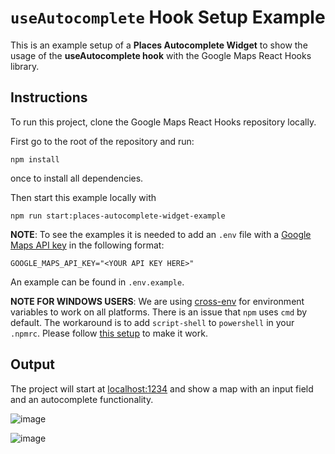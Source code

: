 # `useAutocomplete` Hook Setup Example

This is an example setup of a **Places Autocomplete Widget** to show the usage of the **useAutocomplete hook** with the Google Maps React Hooks library.

## Instructions

To run this project, clone the Google Maps React Hooks repository locally.

First go to the root of the repository and run:

```shell
npm install
```

once to install all dependencies.

Then start this example locally with

```shell
npm run start:places-autocomplete-widget-example
```

**NOTE**:
To see the examples it is needed to add an `.env` file with a [Google Maps API key](https://developers.google.com/maps/documentation/embed/get-api-key#:~:text=Go%20to%20the%20Google%20Maps%20Platform%20%3E%20Credentials%20page.&text=On%20the%20Credentials%20page%2C%20click,Click%20Close.) in the following format:

```
GOOGLE_MAPS_API_KEY="<YOUR API KEY HERE>"
```

An example can be found in `.env.example`.

**NOTE FOR WINDOWS USERS**:
We are using [cross-env](https://github.com/kentcdodds/cross-env) for environment variables to work on all platforms. There is an issue that `npm` uses `cmd` by default. The workaround is to add `script-shell` to `powershell` in your `.npmrc`. Please follow [this setup](https://github.com/kentcdodds/cross-env/issues/192#issuecomment-513341729) to make it work.

## Output

The project will start at [localhost:1234](http://localhost:1234) and show a map with an input field and an autocomplete functionality.

![image](https://user-images.githubusercontent.com/39244966/196221028-34d47ae1-b612-4886-bd51-f736ffb77197.png)

![image](https://user-images.githubusercontent.com/39244966/196220079-22405c58-c364-48bf-b70c-dc828e4bd635.png)
